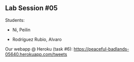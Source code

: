 ## Lab Session #05

Students:

* Ni, Peilin

* Rodríguez Rubio, Alvaro

Our webapp @ Heroku (task #6): https://peaceful-badlands-05640.herokuapp.com/tweets